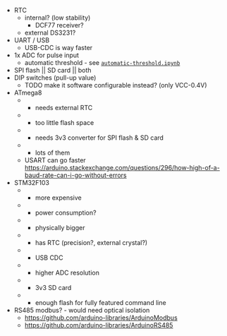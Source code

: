 - RTC
  - internal? (low stability)
    - DCF77 receiver?
  - external DS3231?
- UART / USB
  - USB-CDC is way faster
- 1x ADC for pulse input
  - automatic threshold - see [`automatic-threshold.ipynb`](automatic-threshold.ipynb)
- SPI flash || SD card || both
- DIP switches (pull-up value)
  - TODO make it software configurable instead? (only VCC-0.4V)
- ATmega8
  - - needs external RTC
  - - too little flash space
  - - needs 3v3 converter for SPI flash & SD card
  - + lots of them
  - USART can go faster https://arduino.stackexchange.com/questions/296/how-high-of-a-baud-rate-can-i-go-without-errors
- STM32F103
  - - more expensive
  - - power consumption?
  - - physically bigger
  - + has RTC (precision?, external crystal?)
  - + USB CDC
  - + higher ADC resolution
  - + 3v3 SD card
  - + enough flash for fully featured command line
- RS485 modbus? - would need optical isolation
  - https://github.com/arduino-libraries/ArduinoModbus
  - https://github.com/arduino-libraries/ArduinoRS485
